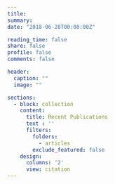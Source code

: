 ```yaml
---
title:
summary: 
date: "2018-06-28T00:00:00Z"

reading_time: false
share: false
profile: false
comments: false

header:
  caption: ""
  image: ""

sections:
  - block: collection
    content:
      title: Recent Publications
      text : ''
      filters:
        folders:
          - articles
        exclude_featured: false
    design:
      columns: '2'
      view: citation
---
```

